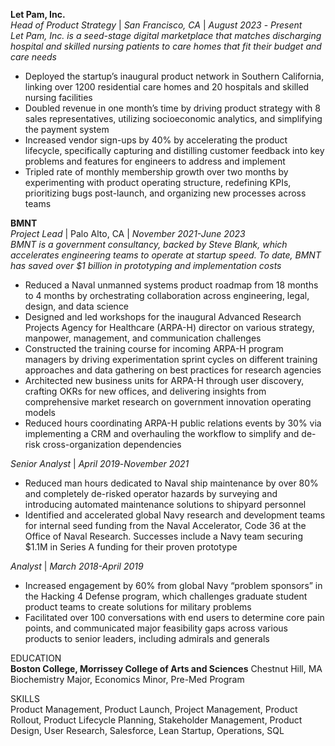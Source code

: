 **Let Pam, Inc.**		
*Head of Product Strategy* | *San Francisco, CA* |	*August 2023* \- *Present*  
*Let Pam, Inc. is a seed-stage digital marketplace that matches discharging hospital and skilled nursing patients to care homes that fit their budget and care needs*

* Deployed the startup’s inaugural product network in Southern California, linking over 1200 residential care homes and 20 hospitals and skilled nursing facilities
* Doubled revenue in one month’s time by driving product strategy with 8 sales representatives, utilizing socioeconomic analytics, and simplifying the payment system  
* Increased vendor sign-ups by 40% by accelerating the product lifecycle, specifically capturing and distilling customer feedback into key problems and features for engineers to address and implement  
* Tripled rate of monthly membership growth over two months by experimenting with product operating structure, redefining KPIs, prioritizing bugs post-launch, and organizing new processes across teams

**BMNT**		
*Project Lead*	| Palo Alto, CA  | *November 2021-June 2023*  
*BMNT is a government consultancy, backed by Steve Blank, which accelerates engineering teams to operate at startup speed. To date, BMNT has saved over $1 billion in prototyping and implementation costs*

* Reduced a Naval unmanned systems product roadmap from 18 months to 4 months by orchestrating collaboration across engineering, legal, design, and data science  
* Designed and led workshops for the inaugural Advanced Research Projects Agency for Healthcare (ARPA-H) director on various strategy, manpower, management, and communication challenges  
* Constructed the training course for incoming ARPA-H program managers by driving experimentation sprint cycles on different training approaches and data gathering on best practices for research agencies   
* Architected new business units for ARPA-H through user discovery, crafting OKRs for new offices, and delivering insights from comprehensive market research on government innovation operating models  
* Reduced hours coordinating ARPA-H public relations events by 30% via implementing a CRM and overhauling the workflow to simplify and de-risk cross-organization dependencies

*Senior Analyst*	| 	*April 2019*\-*November 2021*

* Reduced man hours dedicated to Naval ship maintenance by over 80% and completely de-risked operator hazards by surveying and introducing automated maintenance solutions to shipyard personnel  
* Identified and accelerated global Navy research and development teams for internal seed funding from the Naval Accelerator, Code 36 at the Office of Naval Research. Successes include a Navy team securing $1.1M in Series A funding for their proven prototype

*Analyst* |	*March 2018-April 2019*

* Increased engagement by 60% from global Navy “problem sponsors” in the Hacking 4 Defense program, which challenges graduate student product teams to create solutions for military problems  
* Facilitated over 100 conversations with end users to determine core pain points, and communicated major feasibility gaps across various products to senior leaders, including admirals and generals

EDUCATION  
**Boston College, Morrissey College of Arts and Sciences**				         Chestnut Hill, MA  
Biochemistry Major, Economics Minor, Pre-Med Program 					         

SKILLS  
Product Management, Product Launch, Project Management, Product Rollout, Product Lifecycle Planning, Stakeholder Management, Product Design, User Research, Salesforce, Lean Startup, Operations, SQL
